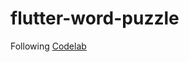 # flutter-word-puzzle

Following [Codelab](https://codelabs.developers.google.com/codelabs/flutter-word-puzzle)
